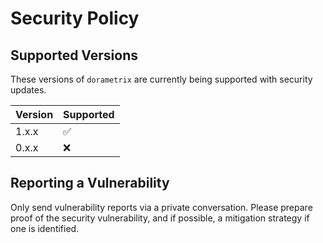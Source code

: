 # Security Policy

## Supported Versions

These versions of `dorametrix` are currently being supported with security updates.

| Version | Supported          |
| ------- | ------------------ |
| 1.x.x   | :white_check_mark: |
| 0.x.x   | :x:                |

## Reporting a Vulnerability

Only send vulnerability reports via a private conversation. Please prepare proof of the security vulnerability, and if possible, a mitigation strategy if one is identified.
